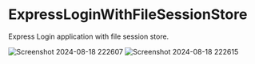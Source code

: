 # ExpressLoginWithFileSessionStore
Express Login application with file session store.

![Screenshot 2024-08-18 222607](https://github.com/user-attachments/assets/d7e211fa-1e64-4748-9bb5-84ccc671908f)
![Screenshot 2024-08-18 222615](https://github.com/user-attachments/assets/2b3be666-3fb0-41b5-8983-fb52ae1a0454)

